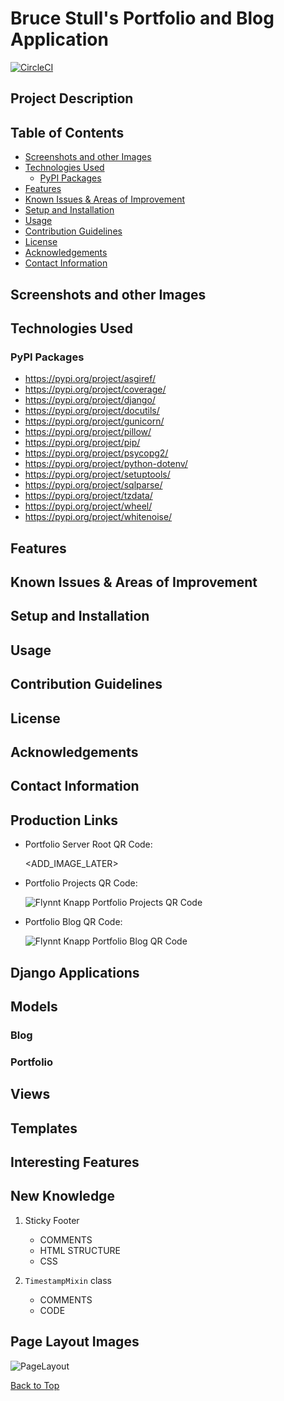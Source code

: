 # Bruce Stull's Portfolio and Blog Application

[![CircleCI](https://dl.circleci.com/status-badge/img/circleci/Y1ZCzLfk7VvFxn1NaACyjS/YHwVRm1rHjqJB5oscyffKF/tree/main.svg?style=svg)](https://dl.circleci.com/status-badge/redirect/circleci/Y1ZCzLfk7VvFxn1NaACyjS/YHwVRm1rHjqJB5oscyffKF/tree/main)

## Project Description

## Table of Contents

* [Screenshots and other Images](#screenshots-and-other-images)
* [Technologies Used](#technologies-used)
    * [PyPI Packages](#pypi-packages)
* [Features](#features)
* [Known Issues & Areas of Improvement](#known-issues--areas-of-improvement)
* [Setup and Installation](#setup-and-installation)
* [Usage](#usage)
* [Contribution Guidelines](#contribution-guidelines)
* [License](#license)
* [Acknowledgements](#acknowledgements)
* [Contact Information](#contact-information)

## Screenshots and other Images

## Technologies Used

### PyPI Packages

* <https://pypi.org/project/asgiref/>
* <https://pypi.org/project/coverage/>
* <https://pypi.org/project/django/>
* <https://pypi.org/project/docutils/>
* <https://pypi.org/project/gunicorn/>
* <https://pypi.org/project/pillow/>
* <https://pypi.org/project/pip/>
* <https://pypi.org/project/psycopg2/>
* <https://pypi.org/project/python-dotenv/>
* <https://pypi.org/project/setuptools/>
* <https://pypi.org/project/sqlparse/>
* <https://pypi.org/project/tzdata/>
* <https://pypi.org/project/wheel/>
* <https://pypi.org/project/whitenoise/>

## Features

## Known Issues & Areas of Improvement

## Setup and Installation

## Usage

## Contribution Guidelines

## License

## Acknowledgements

## Contact Information




## Production Links

* Portfolio Server Root QR Code:

  <ADD_IMAGE_LATER>

* Portfolio Projects QR Code:

  ![Flynnt Knapp Portfolio Projects QR Code](https://github.com/brucestull/blog-and-portfolio/assets/47562501/6a57aade-d077-4de2-97ec-50033b1ca64e)

* Portfolio Blog QR Code:

  ![Flynnt Knapp Portfolio Blog QR Code](https://github.com/brucestull/blog-and-portfolio/assets/47562501/b0441b38-7f80-462a-a975-30a2d0a16364)


## Django Applications

## Models

### Blog

### Portfolio

## Views

## Templates

## Interesting Features

## New Knowledge

1. Sticky Footer
    * COMMENTS
    * HTML STRUCTURE
    * CSS

1. `TimestampMixin` class
    * COMMENTS
    * CODE

## Page Layout Images

![PageLayout](https://github.com/brucestull/bruce-stull/assets/47562501/07366f46-bd1f-4776-9f97-2400c38719b3)

[Back to Top](#bruce-stulls-portfolio-and-blog-application)
